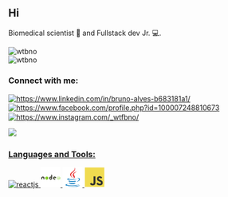 ## Hi 
Biomedical scientist 🔬 and Fullstack dev Jr. 💻.

<p align="left"> <img src="https://programathor.com.br/blog/wp-content/uploads/2018/05/fast-typing.gif" alt="wtbno" style={{width:350px}} /></br>
<img src="https://c.tenor.com/jDvF_mSFBKAAAAAC/dna-helix.gif" alt="wtbno"/  style={{width:350px}}></p>

### Connect with me:
<p align="left">
<a href="https://www.linkedin.com/in/bruno-alves-b683181a1/" target="blank"><img align="center" src="https://raw.githubusercontent.com/rahuldkjain/github-profile-readme-generator/master/src/images/icons/Social/linked-in-alt.svg" alt="https://www.linkedin.com/in/bruno-alves-b683181a1/" height="30" width="40" /></a>
<a href="https://www.facebook.com/profile.php?id=100007248810673" target="blank"><img align="center" src="https://raw.githubusercontent.com/rahuldkjain/github-profile-readme-generator/master/src/images/icons/Social/facebook.svg" alt="https://www.facebook.com/profile.php?id=100007248810673" height="30" width="40" /></a>
<a href="https://www.instagram.com/_wtfbno/" target="blank"><img align="center" src="https://raw.githubusercontent.com/rahuldkjain/github-profile-readme-generator/master/src/images/icons/Social/instagram.svg" alt="https://www.instagram.com/_wtfbno/" height="30" width="40" /></a>
</p>
 <div>
  <a href="https://github.com/wtbno">
  <img height="180em" src="https://github-readme-stats.vercel.app/api/top-langs/?username=wtbno&layout=compact&langs_count=7&theme=dark"/>
</div>

### Languages and Tools:

<p align="left">  </a> <a href="https://pt-br.reactjs.org" target="_blank"> <img src="https://cdn.iconscout.com/icon/free/png-256/react-1-282599.png" alt="reactjs" style={{ width=40 height=40}}/> </a> <a href="https://www.w3.org/html/" target="_blank"> <img src="https://raw.githubusercontent.com/devicons/devicon/master/icons/nodejs/nodejs-original-wordmark.svg" alt="html5" width="40" height="40"/> </a> <a href="https://www.java.com" target="_blank"> <img src="https://raw.githubusercontent.com/devicons/devicon/master/icons/java/java-original.svg" alt="java" width="40" height="40"/> </a> <a href="https://developer.mozilla.org/en-US/docs/Web/JavaScript" target="_blank"> <img src="https://raw.githubusercontent.com/devicons/devicon/master/icons/javascript/javascript-original.svg" alt="javascript" width="40" height="40"/> </a> </a> </a> </p> 







